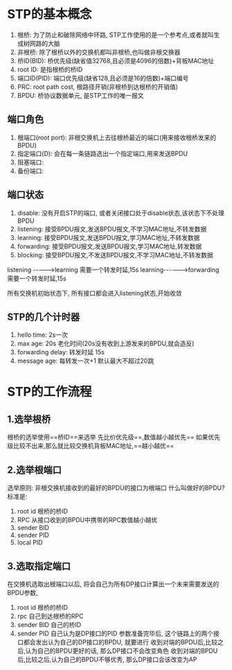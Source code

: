 # STP的基本概念

1. 根桥: 为了防止和破除网络中环路, STP工作使用的是一个参考点,或者就叫生成树网路的大脑
2. 非根桥: 除了根桥以外的交换机都叫非根桥,也叫做非根交换器
3. 桥ID(BID): 桥优先级(缺省值32768,且必须是4096的倍数)+背板MAC地址
4. root ID: 是指根桥的桥ID
5. 端口ID(PID):  端口优先级(缺省128,且必须是16的倍数)+端口编号
6. PRC: root path cost, 根路径开销(非根桥到达根桥的开销值)
7. BPDU: 桥协议数据单元, 是STP工作的唯一报文

## 端口角色

1. 根端口(root port): 非根交换机上去往根桥最近的端口(用来接收根桥发来的BPDU)
2. 指定端口(D): 会在每一条链路选出一个指定端口,用来发送BPDU
3. 阻塞端口: 
4. 备份端口:

## 端口状态

1. disable: 没有开启STP的端口, 或者关闭接口处于disable状态,该状态下不处理BPDU
2. listening: 接受BPDU报文,发送BPDU报文,不学习MAC地址,不转发数据
3. learning: 接受BPDU报文,发送BPDU报文,学习MAC地址,不转发数据 
4. forwarding: 接受BPDU报文,发送BPDU报文,学习MAC地址,转发数据
5. blocking: 接受BPDU报文,不发送BPDU报文,不学习MAC地址,不转发数据 

listening ----->learning  需要一个转发时延,15s
learning------>forwarding 需要一个转发时延,15s

所有交换机初始状态下, 所有接口都会进入listening状态,开始收敛

## STP的几个计时器

1. hello time: 2s一次
2. max age: 20s 老化时间(20s没有收到上游发来的BPDU,就会造反)
3. forwarding delay: 转发时延  15s
4. message age: 每转发一次+1 默认最大不超过20跳


# STP的工作流程

## 1.选举根桥

根桥的选举使用==桥ID==来选举
先比价优先级==,数值越小越优先==
如果优先级比较不出来,那么就比较交换机背板MAC地址,==越小越优==

## 2.选举根端口

选举原则: 非根交换机接收到的最好的BPDU的接口为根端口
什么叫做好的BPDU? 标准是:
1. root id                    根桥的桥ID
2. RPC                        从接口收到的BPDU中携带的RPC数值越小越优
3. sender BID
4. sender PID
5. local PID

## 3.选取指定端口

在交换机选取出根端口以后, 将会自己为所有DP接口计算出一个未来需要发送的BPDU参数,
1. root id                     根桥的桥ID 
2. rpc                          自己到达根桥的RPC
3. sender BID              自己的桥ID
4. sender PID              自己认为是DP接口的PID 
参数准备完毕后, 这个链路上的两个接口都会发出认为自己的DP接口的BPDU, 就要进行
收到对端的BPDU后,比较之后,认为自己的BPDU更好的话, 那么DP接口不会改变角色
收到对端的BPDU后,比较之后,认为自己的BPDU不够优秀, 那么DP接口会该改变为AP

